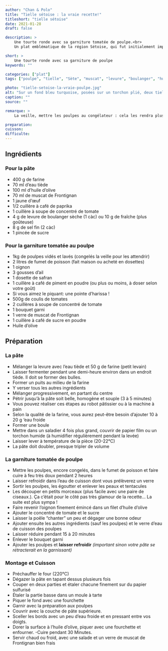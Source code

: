 ```yaml
---
author: "Chan & Polo"
title: "Tielle sétoise : la vraie recette!"
titleshort: "tielle sétoise"
date: 2021-01-28
draft: false

description: >
    Une tourte ronde avec sa garniture tomatée de poulpe.<br>
    Un plat emblématique de la région Sétoise, qui fut initialement importé par les italiens à la fin du XIXème siècle.

short: >
    Une tourte ronde avec sa garniture de poulpe
keywords: ""

categories: ["plat"]
tags: ["poulpe", "tielle", "Sète", "muscat", "levure", "boulanger", "huile", "olive", "pâte", "levain"]

photo: "tielle-setoise-la-vraie-poulpe.jpg"
alt: "Sur un fond bleu turquoise, posées sur un torchon plié, deux tielles, l'une entamée, l'autre intacte. Les tielles sont bien dorées et très appétissantes."
caption: ""
source: ""

remarque: >
    La veille, mettre les poulpes au congélateur : cela les rendra plus tendres.

preparation: 
cuisson: 
difficulte:
---
```



## Ingrédients
### Pour la pâte
- 400 g de farine
- 70 ml d’eau tiède
- 100 ml d’huile d’olive
- 70 ml de muscat de Frontignan
- 1 jaune d’œuf
- 1/2 cuillère à café de paprika
- 1 cuillère à soupe de concentré de tomate
- 4 g de levure de boulanger sèche (1 càc) ou 10 g de fraîche (plus goûteuse)
- 8 g de sel fin (2 càc)
- 1 pincée de sucre

### Pour la garniture tomatée au poulpe
- 1kg de poulpes vidés et lavés (congelés la veille pour les attendrir)
- 2 litres de fumet de poisson (fait maison ou acheté en dosettes)
- 1 oignon
- 3 gousses d’ail
- 1 dosette de safran
- 1 cuillère à café de piment en poudre (ou plus ou moins, à doser selon votre goût)
- Si vous aimez le piquant: une pointe d’harissa !
- 500g de coulis de tomates
- 2 cuillères à soupe de concentré de tomate
- 1 bouquet garni
- 1 verre de muscat de Frontignan
- 1 cuillère à café de sucre en poudre
- Huile d’olive
## Préparation
### La pâte
- Mélanger la levure avec l’eau tiède et 50 g de farine (petit levain)
- Laisser fermenter pendant une demi-heure environ dans un endroit tiède. Il doit se former des bulles.
- Former un puits au milieu de la farine
- Y verser tous les autres ingrédients
- Mélanger progressivement, en partant du centre 
- Pétrir jusqu’à la pâte soit belle, homogène et souple (3 à 5 minutes) 
- Vous pouvez réaliser ces étapes au robot pâtissier ou à la machine à pain 
- Selon la qualité de la farine, vous aurez peut-être besoin d’ajouter 10 à 20 g ‘eau froide
- Former une boule
- Mettre dans un saladier 4 fois plus grand, couvrir de papier film ou un torchon humide (à humidifier régulièrement pendant la levée)
- Laisser lever à température de la pièce (20-22°C)
- La pâte doit doubler, presque tripler de volume
### La garniture tomatée de poulpe
- Mettre les poulpes, encore congelés, dans le fumet de poisson et faire cuire à feu très doux pendant 2 heures
- Laisser refroidir dans l’eau de cuisson dont vous prélèverez un verre
- Sortir les poulpes, les égoutter et enlever les peaux et tentacules
- Les découper en petits morceaux (plus facile avec une paire de ciseaux.). Ça c’était pour le côté pas très glamour de la recette… La suite est plus sympa !
- Faire revenir l’oignon finement émincé dans un filet d’huile d’olive
- Ajouter le concentré de tomate et le sucre
- Laisser la poêle “chanter” un peu et dégager une bonne odeur
- Ajouter ensuite les autres ingrédients (sauf les poulpes) et le verre d’eau de cuisson des poulpes
- Laisser réduire pendant 15 à 20 minutes
- Enlever le bouquet garni
- Ajouter les poulpes et **laisser refroidir** *(important sinon votre pâte se rétracterait en la garnissant)*

### Montage et Cuisson
- Préchauffer le four (220°C)
- Dégazer la pâte en tapant dessus plusieurs fois
- Couper en deux parties et étaler chacune finement sur du papier sulfurisé
- Étaler la partie basse dans un moule à tarte
- Piquer le fond avec une fourchette
- Garnir avec la préparation aux poulpes
- Couvrir avec la couche de pâte supérieure.
- Sceller les bords avec un peu d’eau froide et en pressant entre vos doigts.
- Dorer la surface à l’huile d’olive, piquer avec une fourchette et enfourner.
-Cuire pendant 30 Minutes.
- Servir chaud ou froid, avec une salade et un verre de muscat de Frontignan bien frais 
